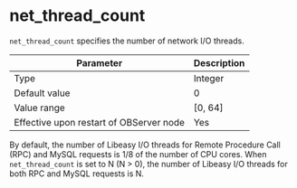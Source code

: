 net_thread_count
=====================================

`net_thread_count` specifies the number of network I/O threads.

| **Parameter** | **Description** |
|------------------|------------|
| Type | Integer |
| Default value | 0 |
| Value range | \[0, 64\] |
| Effective upon restart of OBServer node | Yes |

By default, the number of Libeasy I/O threads for Remote Procedure Call (RPC) and MySQL requests is 1/8 of the number of CPU cores. When `net_thread_count` is set to N (N > 0), the number of Libeasy I/O threads for both RPC and MySQL requests is N.
